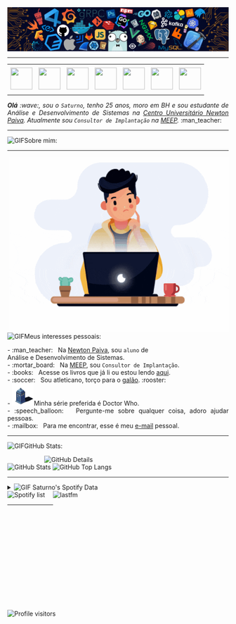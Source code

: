 <div>
<img align="center" alt="Header" src="https://github.com/gabrielsaturno/gabrielsaturno/blob/main/img/header.png?raw=true"/>
</div>

-----

<div align="center">
<table>
<tr>
 <td align="center" colspan="11"></td>
</tr> 
<tr>
<td><a href="https://github.com/gabrielsaturno" target="_blank"><img src="https://github.com/joaopauloaramuni/joaopauloaramuni/blob/main/img/github5.png?raw=true" width="50px" height="50px"/></a>
</td>
<td><a href="https://replit.com/@gabrielsaturnoa"><img src="https://github.com/joaopauloaramuni/joaopauloaramuni/blob/main/img/replit3.svg?raw=true" width="50px" height="50px"/></a>
</td>
<td><a href="mailto:gabrielsaturnoads@gmail.com" target="_blank"><img src="https://github.com/joaopauloaramuni/joaopauloaramuni/blob/main/img/gmail3.png?raw=true" width="50px" height="50px"/></a>
</td>
<td><a href="https://wa.me/553399765020" target="_blank"><img src="https://github.com/joaopauloaramuni/joaopauloaramuni/blob/main/img/wpp2.png?raw=true" width="50px" height="50px"/></a>
</td>
<td><a href="https://www.instagram.com/gabrisaturno/" target="_blank"><img src="https://github.com/joaopauloaramuni/joaopauloaramuni/blob/main/img/insta2.png?raw=true" width="50px" height="50px"/></a>
</td>
<td><a href="https://www.linkedin.com/in/gabriel-saturno/" target="_blank"><img src="https://github.com/joaopauloaramuni/joaopauloaramuni/blob/main/img/linkedin2.png?raw=true" width="50px" height="50px"/></a>
</td>
<td><a href="https://www.skoob.com.br/perfil/gabrisaturno" target="_blank"><img src="https://github.com/joaopauloaramuni/joaopauloaramuni/blob/main/img/skoob2.png?raw=true" width="50px" height="50px"/></a>
</td>
</tr>
<tr>
 <td align="center" colspan="11"></td>
</tr> 
</table>

</div>
<div align="justify">
<i><b>Olá</b> :wave:, sou o <code>Saturno</code>, tenho 25 anos, moro em BH e sou estudante de Análise e Desenvolvimento de Sistemas na <a href="https://newtonpaiva.br/" target="_blank">Centro Universitário Newton Paiva</a>. Atualmente sou <code>Consultor de Implantação</code> na <a href="https://www.meep.com.br/" target="_blank">MEEP</a>.</i> :man_teacher:<br />
</div>

-----
<img height="20" alt="GIF" src="https://github.com/joaopauloaramuni/joaopauloaramuni/blob/main/img/soulgem.gif?raw=true"/>Sobre mim:

-----

<div>
<div>
<img align="right" alt="GIF" src="https://github.com/gabrielsaturno/gabrielsaturno/blob/main/img/dev2.gif?raw=true" width="500px" height="399px"/>
</div>

<img height="20" alt="GIF" src="https://github.com/joaopauloaramuni/joaopauloaramuni/blob/main/img/soulgem.gif?raw=true"/>Meus interesses pessoais:

<div align="justify">
<p> 
- :man_teacher: &nbsp; Na <a href="https://newtonpaiva.br/" target="_blank">Newton Paiva</a>, sou <code>aluno</code> de <br />Análise e Desenvolvimento de Sistemas.<br />
- :mortar_board: &nbsp; Na <a href="https://www.meep.com.br/" target="_blank">MEEP</a>, sou <code>Consultor de Implantação</code>.<br />
- :books: &nbsp; Acesse os livros que já li ou estou lendo <a href="https://www.skoob.com.br/perfil/gabrisaturno" target="_blank">aqui</a>.<br />
- :soccer: &nbsp; Sou atleticano, torço para o <a href="https://www.arenamrv.com.br/" target="_blank">galão</a>. :rooster:<br />
- <img height ="50" alt="GIF" src="https://github.com/gabrielsaturno/gabrielsaturno/blob/main/img/tardis2.gif">Minha série preferida é Doctor Who.<br />
- :speech_balloon: &nbsp; Pergunte-me sobre qualquer coisa, adoro ajudar pessoas.<br />
- :mailbox: &nbsp; Para me encontrar, esse é meu <a href="mailto:gabrielsaturnoads@gmail.com" target="_blank">e-mail</a> pessoal.<br />
</p>
</div>
</div>

-----

<img height="20" alt="GIF" src="https://github.com/joaopauloaramuni/joaopauloaramuni/blob/main/img/graphic.gif?raw=true"/>GitHub Stats:

<div>
<img align="right" alt="GitHub Details" width="420px" src="http://github-profile-summary-cards.vercel.app/api/cards/profile-details?username=gabrielsaturno&theme=github_dark"/>
<!--- <img alt="GitHub Commits" width="200px" src="http://github-profile-summary-cards.vercel.app/api/cards/productive-time?username=gabrielsaturno&theme=github_dark"/> -->
<img alt="GitHub Stats" width="200px" src="http://github-profile-summary-cards.vercel.app/api/cards/stats?username=gabrielsaturno&theme=github_dark"/>
<img alt="GitHub Top Langs" width="200px" src="http://github-profile-summary-cards.vercel.app/api/cards/repos-per-language?username=gabrielsaturno&theme=github_dark"/>
</div>

-----

<div>
<div>
<details>
<summary><img height="20" alt="GIF" src="https://github.com/joaopauloaramuni/joaopauloaramuni/blob/main/img/spotify.gif?raw=true"/> Saturno's Spotify Data</summary>
<img src="https://data-card-for-spotify.herokuapp.com/api/card?user_id=8ladn8qdkn2fzwq6tq9h896qc" alt="Data Card for Spotify">
</details>
</div>
<div>
<a href="https://www.last.fm/pt/user/gabsaturno" target="_blank"><img align="right" width="400px" height="270px" alt="lastfm" src="https://lastfm-recently-played.vercel.app/api?user=gabsaturno&width=400"/></a>
</div>
<div>
<img alt="Spotify list" width="500px" height="500px" src="https://spotify-recently-played-readme.vercel.app/api?user=8ladn8qdkn2fzwq6tq9h896qc&count=10"/>
</div>

</div>

-----

<img alt="Profile visitors" src="https://komarev.com/ghpvc/?username=gabrielsaturno"/>
